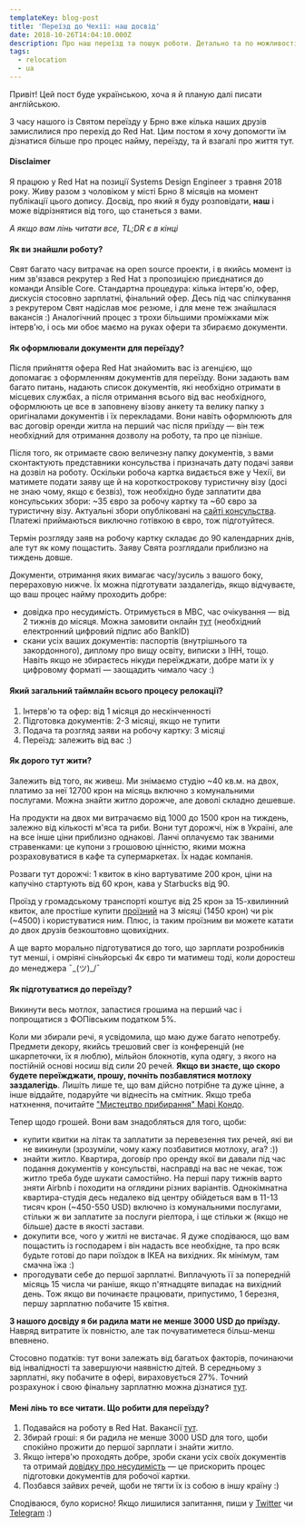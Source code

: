 ```yaml
---
templateKey: blog-post
title: 'Переїзд до Чехії: наш досвід'
date: 2018-10-26T14:04:10.000Z
description: Про наш переїзд та пошук роботи. Детально та по можливості без води.
tags:
  - relocation
  - ua
---
```

Привіт! Цей пост буде українською, хоча я й планую далі писати англійською.

З часу нашого із Святом переїзду у Брно вже кілька наших друзів замислилися про перехід до Red Hat. Цим постом я хочу допомогти їм дізнатися більше про процес найму, переїзду, та й взагалі про життя тут.

#### Disclaimer
Я працюю у Red Hat на позиції Systems Design Engineer з травня 2018 року. Живу разом з чоловіком у місті Брно 8 місяців на момент публікації цього допису. Досвід, про який я буду розповідати, **наш** і може відрізнятися від того, що станеться з вами.

*А якщо вам лінь читати все, TL;DR є в кінці*

####  Як ви знайшли роботу?
Свят багато часу витрачає на open source проекти, і в якийсь момент із ним зв'язався рекрутер з Red Hat з пропозицією приєднатися до команди Ansible Core. Стандартна процедура: кілька інтерв'ю, офер, дискусія стосовно зарплатні, фінальний офер. Десь під час спілкування з рекрутером Свят надіслав моє резюме, і для мене теж знайшлася вакансія :) Аналогічний процес з трохи більшими проміжками між інтерв'ю, і ось ми обоє маємо на руках офери та збираємо документи.

#### Як оформлювали документи для переїзду?
Після прийняття офера Red Hat знайомить вас із агенцією, що допомагає з оформленням документів для переїзду. Вони задають вам багато питань, надають список документів, які необхідно отримати в місцевих службах, а після отримання всього від вас необхідного, оформлюють це все в заповнену візову анкету та велику папку з оригіналами документів і їх перекладами. Вони навіть оформлюють для вас договір оренди житла на перший час після приїзду — він теж необхідний для отримання дозволу на роботу, та про це пізніше.

Після того, як отримаєте свою величезну папку документів, з вами сконтактують представники консульства і призначать дату подачі заяви на дозвіл на роботу. Оскільки робоча картка видається вже у Чехії, ви матимете подати заяву ще й на короткострокову туристичну візу (досі не знаю чому, якщо є безвіз), тож необхідно буде заплатити два консульських збори: ~35 євро за робочу картку та ~60 євро за туристичну візу. Актуальні збори опубліковані на [сайті консульства](https://www.mzv.cz/kiev/uk/x2004_09_06/vizova_informace/dlouhodoba_viza_a_pobyty/x2016_01_28_5.html). Платежі приймаються виключно готівкою в євро, тож підготуйтеся.

Термін розгляду заяв на робочу картку складає до 90 календарних днів, але тут як кому пощастить. Заяву Свята розглядали приблизно на тиждень довше.

Документи, отримання яких вимагає часу/зусиль з вашого боку, перераховую нижче. Їх можна підготувати заздалегідь, якщо відчуваєте, що ваш процес найму проходить добре:
- довідка про несудимість. Отримується в МВС, час очікування — від 2 тижнів до місяця. Можна замовити онлайн [тут](https://dpvs.hsc.gov.ua/) (необхідний електронний цифровий підпис або BankID)
- скани усіх ваших документів: паспортів (внутрішнього та закордонного), диплому про вищу освіту, виписки з ІНН, тощо. Навіть якщо не збираєтесь нікуди переїжджати, добре мати їх у цифровому форматі — заощадить чимало часу :)

#### Який загальний таймлайн всього процесу релокації?
1. Інтерв'ю та офер: від 1 місяця до нескінченності
2. Підготовка документів: 2-3 місяці, якщо не тупити
3. Подача та розгляд заяви на робочу картку: 3 місяці
4. Переїзд: залежить від вас :)

#### Як дорого тут жити?

Залежить від того, як живеш. Ми знімаємо студію ~40 кв.м. на двох, платимо за неї 12700 крон на місяць включно з комунальними послугами. Можна знайти житло дорожче, але доволі складно дешевше.

На продукти на двох ми витрачаємо від 1000 до 1500 крон на тиждень, залежно від кількості м'яса та риби. Вони тут дорожчі, ніж в Україні, але на все інше ціни приблизно однакові. Ланчі оплачуємо так званими стравенками: це купони з грошовою цінністю, якими можна розраховуватися в кафе та супермаркетах. Їх надає компанія.

Розваги тут дорожчі: 1 квиток в кіно вартуватиме 200 крон, ціни на капучіно стартують від 60 крон, кава у Starbucks від 90.

Проїзд у громадському транспорті коштує від 25 крон за 15-хвилинний квиток, але простіше купити [проїзний](https://www.brnoid.cz/en/eoc) на 3 місяці (1450 крон) чи рік (~4500) і користуватися ним. Плюс, із таким проїзним ви можете катати до двох друзів безкоштовно щовихідних.

А ще варто морально підготуватися до того, що зарплати розробників тут менші, і омріяні сіньйорські 4к євро ти матимеш тоді, коли доростеш до менеджера ¯\_(ツ)_/¯

#### Як підготуватися до переїзду?
Викинути весь мотлох, запастися грошима на перший час і попрощатися з ФОПівським податком 5%.

Коли ми збирали речі, я усвідомила, що маю дуже багато непотребу. Предмети декору, якийсь трешовий свег із конференцій (не шкарпеточки, їх я люблю), мільйон блокнотів, купа одягу, з якого на постійній основі носиш від сили 20 речей. **Якщо ви знаєте, що скоро будете переїжджати, прошу, почніть позбавлятися мотлоху заздалегідь**. Лишіть лише те, що вам дійсно потрібне та дуже цінне, а інше віддайте, подаруйте чи віднесіть на смітник. Якщо треба натхнення, почитайте ["Мистецтво прибирання" Марі Кондо](https://www.bookclub.ua/read/marie_kondo/the_japanese_art_of_decluttering_and_organizing/).

Тепер щодо грошей. Вони вам знадобляться для того, щоби:
* купити квитки на літак та заплатити за перевезення тих речей, які ви не викинули (зрозуміли, чому кажу позбавитися мотлоху, ага? :))
* знайти житло. Квартира, договір про оренду якої ви давали під час подання документів у консульстві, насправді на вас не чекає, тож житло треба буде шукати самостійно. На перші пару тижнів варто зняти Airbnb і походити на оглядини різних варіантів. Однокімнатна квартира-студія десь недалеко від центру обійдеться вам в 11-13 тисяч крон (~450-550 USD) включно із комунальними послугами, стільки ж ви заплатите за послуги ріелтора, і ще стільки ж (якщо не більше) дасте в якості застави.
* докупити все, чого у житлі не вистачає. Я дуже сподіваюся, що вам пощастить із господарем і він надасть все необхідне, та про всяк будьте готові до пари поїздок в IKEA на вихідних. Як мінімум, там смачна їжа :)
* прогодувати себе до першої зарплатні. Виплачують її за попередній місяць 15 числа чи раніше, якщо п'ятнадцяте випадає на вихідний день. Тож якщо ви починаєте працювати, припустимо, 1 березня, першу зарплатню побачите 15 квітня.

**З нашого досвіду я би радила мати не менше 3000 USD до приїзду.** Навряд витратите їх повністю, але так почуватиметеся більш-менш впевнено.

Стосовно податків: тут вони залежать від багатьох факторів, починаючи від інвалідності та завершуючи наявністю дітей. В середньому з зарплатні, яку побачите в офері, вираховується 27%. Точний розрахунок і свою фінальну зарплатню можна дізнатися [тут](https://salarycalc.eu/en/).

#### Мені лінь то все читати. Що робити для переїзду?

1. Подавайся на роботу в Red Hat. Вакансії [тут](https://careers-redhat.icims.com/jobs/search?ss=1&searchLocation=13043--Brno).
2. Збирай гроші: я би радила не менше 3000 USD для того, щоби спокійно прожити до першої зарплати і знайти житло.
3. Якщо інтерв'ю проходять добре, зроби скани усіх своїх документів та отримай [довідку про несудимість](https://dpvs.hsc.gov.ua/) — це прискорить процес підготовки документів для робочої картки.
4. Позбався зайвих речей, щоби не тягти їх із собою в іншу країну :)

Сподіваюся, було корисно! Якщо лишилися запитання, пиши у [Twitter](https://twitter.com/_bluebirrrrd) чи [Telegram](https://t.me/bluebirrrrd) :)

